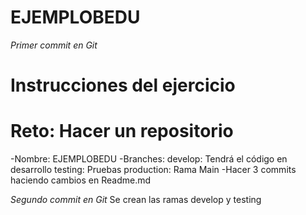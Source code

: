 # EJEMPLOBEDU
*Primer commit en Git*
# Instrucciones del ejercicio
# Reto: Hacer un repositorio
-Nombre: EJEMPLOBEDU
-Branches: 
	develop: Tendrá el código en desarrollo
	testing: Pruebas 
	production: Rama Main
-Hacer 3 commits haciendo cambios en Readme.md

*Segundo commit en Git*
Se crean las ramas develop y testing